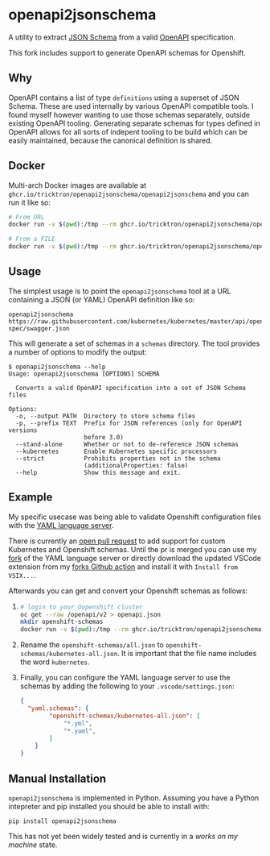 # openapi2jsonschema

A utility to extract [JSON Schema](http://json-schema.org/) from a
valid [OpenAPI](https://www.openapis.org/) specification.

This fork includes support to generate OpenAPI schemas for Openshift.

## Why

OpenAPI contains a list of type `definitions` using a superset of JSON
Schema. These are used internally by various OpenAPI compatible tools. I
found myself however wanting to use those schemas separately, outside
existing OpenAPI tooling. Generating separate schemas for types defined
in OpenAPI allows for all sorts of indepent tooling to be build which
can be easily maintained, because the canonical definition is shared.

## Docker

Multi-arch Docker images are available at `ghcr.io/tricktron/openapi2jsonschema/openapi2jsonschema`
and you can run it like so:
```bash
# From URL
docker run -v $(pwd):/tmp --rm ghcr.io/tricktron/openapi2jsonschema/openapi2jsonschema -o /tmp/test-schema --strict --kubernetes https://raw.githubusercontent.com/kubernetes/kubernetes/master/api/openapi-spec/swagger.json

# From a FILE
docker run -v $(pwd):/tmp --rm ghcr.io/tricktron/openapi2jsonschema/openapi2jsonschema -o /tmp/test-schema --strict --kubernetes /tmp/openapi.json
```

## Usage

The simplest usage is to point the `openapi2jsonschema` tool at a URL
containing a JSON (or YAML) OpenAPI definition like so:

```
openapi2jsonschema https://raw.githubusercontent.com/kubernetes/kubernetes/master/api/openapi-spec/swagger.json
```

This will generate a set of schemas in a `schemas` directory. The tool
provides a number of options to modify the output:

```
$ openapi2jsonschema --help
Usage: openapi2jsonschema [OPTIONS] SCHEMA

  Converts a valid OpenAPI specification into a set of JSON Schema files

Options:
  -o, --output PATH  Directory to store schema files
  -p, --prefix TEXT  Prefix for JSON references (only for OpenAPI versions
                     before 3.0)
  --stand-alone      Whether or not to de-reference JSON schemas
  --kubernetes       Enable Kubernetes specific processors
  --strict           Prohibits properties not in the schema
                     (additionalProperties: false)
  --help             Show this message and exit.
```

## Example

My specific usecase was being able to validate Openshift
configuration files with the [YAML language server](https://github.com/redhat-developer/yaml-language-server).

There is currently an [open pull request](https://github.com/redhat-developer/yaml-language-server/pull/841) to add support for custom Kubernetes and
Openshift schemas. Until the pr is merged you can use my [fork](https://github.com/tricktron/yaml-language-server) of the
YAML language server or directly download the updated VSCode extension from my
[forks Github action](https://github.com/tricktron/vscode-yaml/actions/runs/4261755318)
and install it with `Install from VSIX...`.

Afterwards you can get and convert your Openshift schemas as follows:

1. 
    ```bash
    # login to your Oopenshift cluster
    oc get --raw /openapi/v2 > openapi.json
    mkdir openshift-schemas
    docker run -v $(pwd):/tmp --rm ghcr.io/tricktron/openapi2jsonschema/openapi2jsonschema -o /tmp/openshift-schemas --strict --kubernetes /tmp/openapi.json
    ```

2. Rename the `openshift-schemas/all.json` to `openshift-schemas/kubernetes-all.json`.
It is important that the file name includes the word `kubernetes`.

3. Finally, you can configure the YAML language server to use the schemas by
adding the following to your `.vscode/settings.json`:

    ```json
    {
      "yaml.schemas": {
            "openshift-schemas/kubernetes-all.json": [
                "*.yml",
                "*.yaml",
            ]
        }
    }
    ```

## Manual Installation

`openapi2jsonschema` is implemented in Python. Assuming you have a
Python intepreter and pip installed you should be able to install with:

```
pip install openapi2jsonschema
```

This has not yet been widely tested and is currently in a _works on my
machine_ state.
